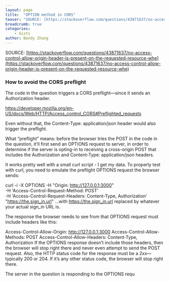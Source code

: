 ```yaml
---
layout: page
title:  "OPTION method in CORS"
teaser: "SOURCE: [https://stackoverflow.com/questions/43871637/no-access-control-allow-origin-header-is-present-on-the-requested-resource-whe](https://stackoverflow.com/questions/43871637/no-access-control-allow-origin-header-is-present-on-the-requested-resource-whe)"
breadcrumb: true
categories:
    - Gists
author: Bendy Zhang
---
```


SOURCE: [https://stackoverflow.com/questions/43871637/no-access-control-allow-origin-header-is-present-on-the-requested-resource-whe](https://stackoverflow.com/questions/43871637/no-access-control-allow-origin-header-is-present-on-the-requested-resource-whe)

### How to avoid the CORS preflight

The code in the question triggers a CORS preflight—since it sends an Authorization header.

https://developer.mozilla.org/en-US/docs/Web/HTTP/Access_control_CORS#Preflighted_requests

Even without that, the Content-Type: application/json header would also trigger the preflight.

What “preflight” means: before the browser tries the POST in the code in the question, it’ll first send an OPTIONS request to server, in order to determine if the server is opting-in to receiving a cross-origin POST that includes the Authorization and Content-Type: application/json headers.

It works pretty well with a small curl script - I get my data.
To properly test with curl, you need to emulate the preflight OPTIONS request the browser sends:

curl -i -X OPTIONS -H "Origin: http://127.0.0.1:3000" \
    -H 'Access-Control-Request-Method: POST' \
    -H 'Access-Control-Request-Headers: Content-Type, Authorization' \
    "https://the.sign_in.url"
…with https://the.sign_in.url replaced by whatever your actual sign_in URL is.

The response the browser needs to see from that OPTIONS request must include headers like this:

Access-Control-Allow-Origin:  http://127.0.0.1:3000
Access-Control-Allow-Methods: POST
Access-Control-Allow-Headers: Content-Type, Authorization
If the OPTIONS response doesn’t include those headers, then the browser will stop right there and never even attempt to send the POST request. Also, the HTTP status code for the response must be a 2xx—typically 200 or 204. If it’s any other status code, the browser will stop right there.

The server in the question is responding to the OPTIONS requ

